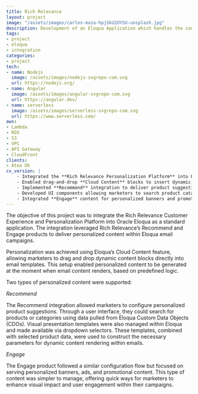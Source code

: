 ```yaml
---
title: Rich Relevance
layout: project
image: "/assets/images/carlos-muza-hpjSkU2UYSU-unsplash.jpg"
description: Development of an Eloqua Application which handles the content from Rich Relevance Personalization platform
tags:
- project
- eloqua
- integration
categories:
- project
tech:
- name: Nodejs
  image: /assets/images/nodejs-svgrepo-com.svg
  url: https://nodejs.org/
- name: Angular
  image: /assets/images/angular-svgrepo-com.svg
  url: https://angular.dev/
- name: serverless
  image: /assets/images/serverless-svgrepo-com.svg
  url: https://www.serverless.com/
aws:
- Lambda
- RDS
- S3
- VPC
- API Gateway
- CloudFront
clients:
- Atea DK
cv_version: |
    - Integrated the **Rich Relevance Personalization Platform** into Oracle Eloqua as a standard marketing application
    - Enabled drag-and-drop **Cloud Content** blocks to insert dynamic, personalized content into Eloqua email templates
    - Implemented **Recommend** integration to deliver product suggestions using data from Eloqua CDOs and user-defined templates
    - Developed UI components allowing marketers to search product catalogs and configure layout options within Eloqua
    - Integrated **Engage** content for personalized banners and promotional messaging, improving engagement through targeted visual content
---
```


The objective of this project was to integrate the Rich Relevance Customer Experience and Personalization Platform into Oracle Eloqua as a standard application. The integration leveraged Rich Relevance’s Recommend and Engage products to deliver personalized content within Eloqua email campaigns.

Personalization was achieved using Eloqua’s Cloud Content feature, allowing marketers to drag and drop dynamic content blocks directly into email templates. This setup enabled personalized content to be generated at the moment when email content renders, based on predefined logic.

Two types of personalized content were supported:

_Recommend_

The Recommend integration allowed marketers to configure personalized product suggestions. Through a user interface, they could search for products or categories using data pulled from Eloqua Custom Data Objects (CDOs). Visual presentation templates were also managed within Eloqua and made available via dropdown selectors. These templates, combined with selected product data, were used to construct the necessary parameters for dynamic content rendering within emails.

_Engage_

The Engage product followed a similar configuration flow but focused on serving personalized banners, ads, and promotional content. This type of content was simpler to manage, offering quick ways for marketers to enhance visual impact and user engagement within their campaigns.


